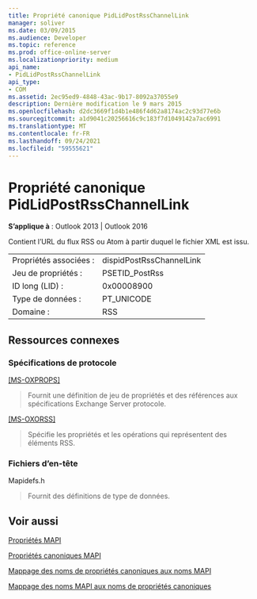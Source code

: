 ```yaml
---
title: Propriété canonique PidLidPostRssChannelLink
manager: soliver
ms.date: 03/09/2015
ms.audience: Developer
ms.topic: reference
ms.prod: office-online-server
ms.localizationpriority: medium
api_name:
- PidLidPostRssChannelLink
api_type:
- COM
ms.assetid: 2ec95ed9-4848-43ac-9b17-8092a37055e9
description: Dernière modification le 9 mars 2015
ms.openlocfilehash: d2dc3669f1d4b1e486f4d62a8174ac2c93d77e6b
ms.sourcegitcommit: a1d9041c20256616c9c183f7d1049142a7ac6991
ms.translationtype: MT
ms.contentlocale: fr-FR
ms.lasthandoff: 09/24/2021
ms.locfileid: "59555621"
---
```

# <a name="pidlidpostrsschannellink-canonical-property"></a>Propriété canonique PidLidPostRssChannelLink

  
  
**S’applique à** : Outlook 2013 | Outlook 2016 
  
Contient l’URL du flux RSS ou Atom à partir duquel le fichier XML est issu.
  
|||
|:-----|:-----|
|Propriétés associées :  <br/> |dispidPostRssChannelLink  <br/> |
|Jeu de propriétés :  <br/> |PSETID_PostRss  <br/> |
|ID long (LID) :  <br/> |0x00008900  <br/> |
|Type de données :  <br/> |PT_UNICODE  <br/> |
|Domaine :  <br/> |RSS  <br/> |
   
## <a name="related-resources"></a>Ressources connexes

### <a name="protocol-specifications"></a>Spécifications de protocole

[[MS-OXPROPS]](https://msdn.microsoft.com/library/f6ab1613-aefe-447d-a49c-18217230b148%28Office.15%29.aspx)
  
> Fournit une définition de jeu de propriétés et des références aux spécifications Exchange Server protocole.
    
[[MS-OXORSS]](https://msdn.microsoft.com/library/53bc9634-0040-4b5a-aecd-29781d826009%28Office.15%29.aspx)
  
> Spécifie les propriétés et les opérations qui représentent des éléments RSS.
    
### <a name="header-files"></a>Fichiers d’en-tête

Mapidefs.h
  
> Fournit des définitions de type de données.
    
## <a name="see-also"></a>Voir aussi



[Propriétés MAPI](mapi-properties.md)
  
[Propriétés canoniques MAPI](mapi-canonical-properties.md)
  
[Mappage des noms de propriétés canoniques aux noms MAPI](mapping-canonical-property-names-to-mapi-names.md)
  
[Mappage des noms MAPI aux noms de propriétés canoniques](mapping-mapi-names-to-canonical-property-names.md)


